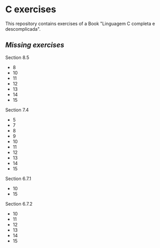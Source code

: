 # **C exercises**

This repository contains exercises of a Book "Linguagem C completa e descomplicada".

## ***Missing exercises***

Section 8.5
- 8
- 10
- 11
- 12
- 13
- 14
- 15 

Section 7.4
- 5
- 7
- 8
- 9
- 10
- 11
- 12
- 13
- 14
- 15

Section 6.7.1
-  10
-  15

Section 6.7.2
- 10
- 11
- 12
- 13
- 14
- 15
